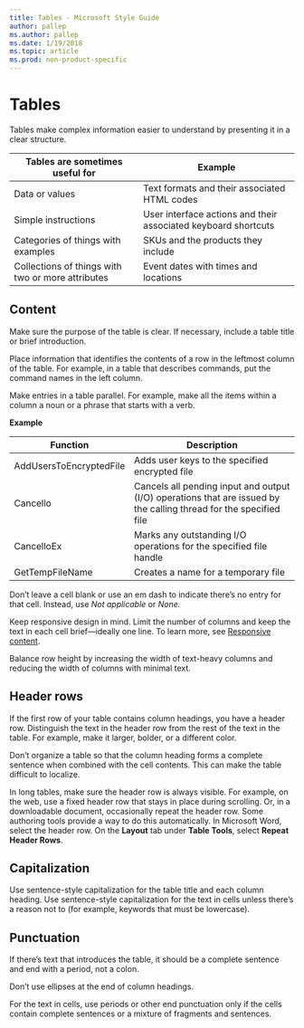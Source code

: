 ```yaml
---
title: Tables - Microsoft Style Guide
author: pallep
ms.author: pallep
ms.date: 1/19/2018
ms.topic: article
ms.prod: non-product-specific
---
```


# Tables

Tables make complex information easier to understand by presenting it in a clear structure. 

|        **Tables are sometimes useful for**         |                     **Example**                      |
| ------------------------------------------------- | -------------------------------------------------------------- |
| Data or values                                    | Text formats and their associated HTML codes                   |
| Simple instructions                               | User interface actions and their associated keyboard shortcuts |
| Categories of things with examples                | SKUs and the products they include                             |
| Collections of things with two or more attributes | Event dates with times and locations                           |

  
## Content

Make sure the purpose of the table is clear. If necessary, include a table title or brief introduction.

Place
information that identifies the contents of a row in the leftmost
column of the table. For example, in a table that describes commands,
put the command names in the left column.

Make entries in a table parallel. For example, make all the items within a column a noun or a phrase that starts with a verb.

**Example**


| Function                | Description                                                                                                        |
| ----------------------- | ------------------------------------------------------------------------------------------------------------------ |
| AddUsersToEncryptedFile | Adds user keys to the specified encrypted file                                                                     |
| Cancello                | Cancels all pending input and output (I/O) operations that are issued by the calling thread for the specified file |
| CancelloEx              | Marks any outstanding I/O operations for the specified file handle                                                 |
| GetTempFileName         | Creates a name for a temporary file                                                                                |

Don’t leave a cell blank or use an em dash to indicate there’s no entry for that cell. Instead, use *Not applicable* or *None.*

Keep
responsive design in mind. Limit the number of columns and keep the
text in each cell brief—ideally one line. To learn more, see [Responsive content](/style-guide/responsive-content).

Balance row height by increasing the width of text-heavy columns and reducing the width of columns with minimal text.

## Header rows

If
the first row of your table contains column headings, you have a header
row. Distinguish the text in the header row from the rest of the text
in the table. For example, make it larger, bolder, or a different color.

Don’t
organize a table so that the column heading forms a complete sentence
when combined with the cell contents. This can make the table difficult
to localize. 

In
long tables, make sure the header row is always visible. For example,
on the web, use a fixed header row that stays in place during scrolling.
Or, in a downloadable document, occasionally repeat the header row.
Some authoring tools provide a way to do this automatically. In
Microsoft Word, select the header row. On the **Layout** tab under **Table Tools**, select **Repeat Header Rows**. 

## Capitalization

Use
sentence-style capitalization for the table title and each column
heading. Use sentence-style capitalization for the text in cells unless
there’s a reason not to (for example, keywords that must be
lowercase). 

## Punctuation

If there’s text that introduces the table, it should be a complete sentence and end with a period, not a colon.

Don’t use ellipses at the end of column headings.

For
the text in cells, use periods or other end punctuation only if the
cells contain complete sentences or a mixture of fragments and
sentences.
